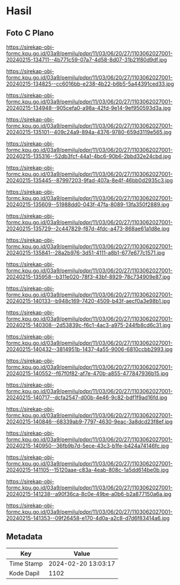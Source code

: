 # Hasil

## Foto C Plano

https://sirekap-obj-formc.kpu.go.id/03a9/pemilu/pdpr/11/03/06/20/27/1103062027001-20240215-134711--4b771c59-07a7-4d58-8d07-31b21f80d9df.jpg

https://sirekap-obj-formc.kpu.go.id/03a9/pemilu/pdpr/11/03/06/20/27/1103062027001-20240215-134825--cc6016bb-e238-4b22-b6b5-5a44391ced33.jpg

https://sirekap-obj-formc.kpu.go.id/03a9/pemilu/pdpr/11/03/06/20/27/1103062027001-20240215-134948--905cefa0-a98a-42fd-9e14-9ef950593d3a.jpg

https://sirekap-obj-formc.kpu.go.id/03a9/pemilu/pdpr/11/03/06/20/27/1103062027001-20240215-135101--409c24a9-894a-4376-9780-659d3119e565.jpg

https://sirekap-obj-formc.kpu.go.id/03a9/pemilu/pdpr/11/03/06/20/27/1103062027001-20240215-135316--52db3fcf-44a1-4bc6-90b6-2bbd32e24cbd.jpg

https://sirekap-obj-formc.kpu.go.id/03a9/pemilu/pdpr/11/03/06/20/27/1103062027001-20240215-135445--87997203-9fad-407a-8e4f-46bb0d2935c3.jpg

https://sirekap-obj-formc.kpu.go.id/03a9/pemilu/pdpr/11/03/06/20/27/1103062027001-20240215-135609--51988dd0-043f-47fa-8089-13fa350f2889.jpg

https://sirekap-obj-formc.kpu.go.id/03a9/pemilu/pdpr/11/03/06/20/27/1103062027001-20240215-135729--2c447829-f87d-4fdc-a473-868ae61a1d8e.jpg

https://sirekap-obj-formc.kpu.go.id/03a9/pemilu/pdpr/11/03/06/20/27/1103062027001-20240215-135841--28a2b976-3d51-4111-a8b1-677e677c1571.jpg

https://sirekap-obj-formc.kpu.go.id/03a9/pemilu/pdpr/11/03/06/20/27/1103062027001-20240215-135958--b311e020-78f3-43bf-8929-78c734909e87.jpg

https://sirekap-obj-formc.kpu.go.id/03a9/pemilu/pdpr/11/03/06/20/27/1103062027001-20240215-140133--b948c169-7420-4509-b43f-aecf0a3e98b1.jpg

https://sirekap-obj-formc.kpu.go.id/03a9/pemilu/pdpr/11/03/06/20/27/1103062027001-20240215-140308--2d53839c-f6c1-4ac3-a975-244fb8cd6c31.jpg

https://sirekap-obj-formc.kpu.go.id/03a9/pemilu/pdpr/11/03/06/20/27/1103062027001-20240215-140432--3814951b-1437-4a55-9006-6810ccbb2993.jpg

https://sirekap-obj-formc.kpu.go.id/03a9/pemilu/pdpr/11/03/06/20/27/1103062027001-20240215-140552--f67f0f82-af7e-470b-a855-477847936b15.jpg

https://sirekap-obj-formc.kpu.go.id/03a9/pemilu/pdpr/11/03/06/20/27/1103062027001-20240215-140717--dcfa2547-d00b-4e46-9c82-bdf1f9ad16fd.jpg

https://sirekap-obj-formc.kpu.go.id/03a9/pemilu/pdpr/11/03/06/20/27/1103062027001-20240215-140846--68339ab9-7797-4630-9eac-3a8dcd23f8ef.jpg

https://sirekap-obj-formc.kpu.go.id/03a9/pemilu/pdpr/11/03/06/20/27/1103062027001-20240215-140950--36fb9b7d-5ece-43c3-b1fe-b424a74146fc.jpg

https://sirekap-obj-formc.kpu.go.id/03a9/pemilu/pdpr/11/03/06/20/27/1103062027001-20240215-141105--15120aae-c83a-4eab-808c-1a5dd614be0b.jpg

https://sirekap-obj-formc.kpu.go.id/03a9/pemilu/pdpr/11/03/06/20/27/1103062027001-20240215-141238--a90f36ca-8c0e-49be-a0b6-b2a877150a6a.jpg

https://sirekap-obj-formc.kpu.go.id/03a9/pemilu/pdpr/11/03/06/20/27/1103062027001-20240215-141353--09f26458-e170-4d0a-a2c8-d7d6f83414a6.jpg


## Metadata

| Key        | Value               |
| ---------- | ------------------- |
| Time Stamp | 2024-02-20 13:03:17 |
| Kode Dapil | 1102                |



